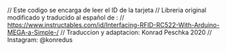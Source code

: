 //    Este codigo se encarga de leer el ID de la tarjeta
//    Libreria original modificado y traducido al español de :
//    https://www.instructables.com/id/Interfacing-RFID-RC522-With-Arduino-MEGA-a-Simple-/
//    Traduccion y adaptacion: Konrad Peschka 2020 
//    Instagram: @konredus
